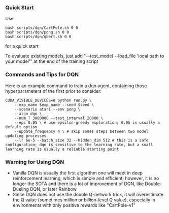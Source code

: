 ### Quick Start

Use
```
bash scripts/dqn/CartPole.sh 0 0
bash scripts/dqn/pong.sh 0 0
bash scripts/dqn/qbert.sh 0 0
```
for a quick start

To evaluate existing models, just add "--test_model --load_file 'local path to your model'" at the end of the training script




### Commands and Tips for DQN

Here is an example command to train a dqn agent, containing those hyperparameters of the first prior to consider:

```
CUDA_VISIBLE_DEVICES=0 python run.py \
    --exp_name $exp_name --seed $seed \
    --scenario atari --env pong \
    --algo dqn \
    --num_T 3000000 --test_interval 20000 \
    --eps 0.05 \ # use epsilon-greedy exploration; 0.05 is usually a default option
    --update_frequency 4 \ # skip somes steps between two model updating processes
    --lr 6e-5 --batch_size 32 --hidden_dim 512 # this is a safe configuration; dqn is sensitive to the learning rate, but a small learning rate is usually a reliable starting point
```




### Warning for Using DQN

- Vanilla DQN is usually the first algorithm one will meet in deep reinforcement learning, which is simple and efficient; however, it is no longer the SOTA and there is a lot of improvement of DQN, like Double-Dueling DQN, or later Rainbow
- Since DQN does not use the double Q-network trick, it will overestimate the Q value (sometimes million or billion-level Q value), especially in environments with only positive rewards like "CartPole-v1"